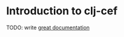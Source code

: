# Introduction to clj-cef

TODO: write [great documentation](http://jacobian.org/writing/what-to-write/)
